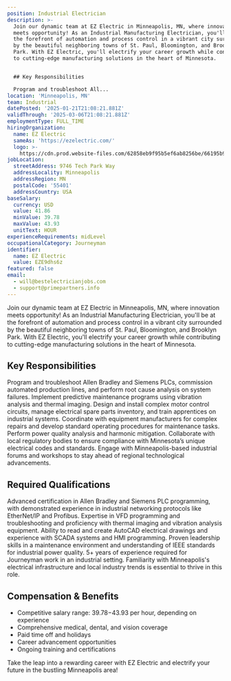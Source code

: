 ```yaml
---
position: Industrial Electrician
description: >-
  Join our dynamic team at EZ Electric in Minneapolis, MN, where innovation
  meets opportunity! As an Industrial Manufacturing Electrician, you'll be at
  the forefront of automation and process control in a vibrant city surrounded
  by the beautiful neighboring towns of St. Paul, Bloomington, and Brooklyn
  Park. With EZ Electric, you'll electrify your career growth while contributing
  to cutting-edge manufacturing solutions in the heart of Minnesota.


  ## Key Responsibilities

  Program and troubleshoot All...
location: 'Minneapolis, MN'
team: Industrial
datePosted: '2025-01-21T21:08:21.881Z'
validThrough: '2025-03-06T21:08:21.881Z'
employmentType: FULL_TIME
hiringOrganization:
  name: EZ Electric
  sameAs: 'https://ezelectric.com/'
  logo: >-
    https://cdn.prod.website-files.com/62858eb9f95b5ef6ab8256be/66195b93d011344d05b98867_ez-electric-logo.svg
jobLocation:
  streetAddress: 9746 Tech Park Way
  addressLocality: Minneapolis
  addressRegion: MN
  postalCode: '55401'
  addressCountry: USA
baseSalary:
  currency: USD
  value: 41.86
  minValue: 39.78
  maxValue: 43.93
  unitText: HOUR
experienceRequirements: midLevel
occupationalCategory: Journeyman
identifier:
  name: EZ Electric
  value: EZE9dhs6z
featured: false
email:
  - will@bestelectricianjobs.com
  - support@primepartners.info
---
```




Join our dynamic team at EZ Electric in Minneapolis, MN, where innovation meets opportunity! As an Industrial Manufacturing Electrician, you'll be at the forefront of automation and process control in a vibrant city surrounded by the beautiful neighboring towns of St. Paul, Bloomington, and Brooklyn Park. With EZ Electric, you'll electrify your career growth while contributing to cutting-edge manufacturing solutions in the heart of Minnesota.

## Key Responsibilities
Program and troubleshoot Allen Bradley and Siemens PLCs, commission automated production lines, and perform root cause analysis on system failures. Implement predictive maintenance programs using vibration analysis and thermal imaging. Design and install complex motor control circuits, manage electrical spare parts inventory, and train apprentices on industrial systems. Coordinate with equipment manufacturers for complex repairs and develop standard operating procedures for maintenance tasks. Perform power quality analysis and harmonic mitigation. Collaborate with local regulatory bodies to ensure compliance with Minnesota’s unique electrical codes and standards. Engage with Minneapolis-based industrial forums and workshops to stay ahead of regional technological advancements.

## Required Qualifications
Advanced certification in Allen Bradley and Siemens PLC programming, with demonstrated experience in industrial networking protocols like EtherNet/IP and Profibus. Expertise in VFD programming and troubleshooting and proficiency with thermal imaging and vibration analysis equipment. Ability to read and create AutoCAD electrical drawings and experience with SCADA systems and HMI programming. Proven leadership skills in a maintenance environment and understanding of IEEE standards for industrial power quality. 5+ years of experience required for Journeyman work in an industrial setting. Familiarity with Minneapolis's electrical infrastructure and local industry trends is essential to thrive in this role.

## Compensation & Benefits
- Competitive salary range: $39.78-$43.93 per hour, depending on experience
- Comprehensive medical, dental, and vision coverage
- Paid time off and holidays
- Career advancement opportunities
- Ongoing training and certifications

Take the leap into a rewarding career with EZ Electric and electrify your future in the bustling Minneapolis area!
